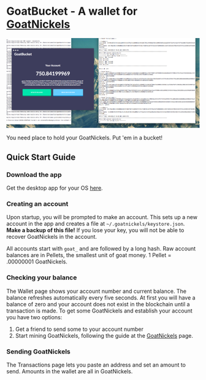 # GoatBucket - A wallet for [GoatNickels](https://github.com/seanmclane/goatnickels)

![GoatBucket Screenshot](./pre-alpha.png)

You need place to hold your GoatNickels. Put 'em in a bucket!

## Quick Start Guide

### Download the app
Get the desktop app for your OS [here](https://goatnickels.com/goatbucket).

### Creating an account
Upon startup, you will be prompted to make an account. This sets up a new account in the app and creates a file at `~/.goatnickels/keystore.json`. **Make a backup of this file!** If you lose your key, you will not be able to recover GoatNickels in the account.

All accounts start with `goat_` and are followed by a long hash. Raw account balances are in Pellets, the smallest unit of goat money. 1 Pellet = .00000001 GoatNickels.

### Checking your balance
The Wallet page shows your account number and current balance. The balance refreshes automatically every five seconds. At first you will have a balance of zero and your account does not exist in the blockchain until a transaction is made. To get some GoatNickels and establish your account you have two options:
1. Get a friend to send some to your account number
2. Start mining GoatNickels, following the guide at the [GoatNickels](https://github.com/seanmclane/goatnickels) page.

### Sending GoatNickels
The Transactions page lets you paste an address and set an amount to send. Amounts in the wallet are all in GoatNickels.
